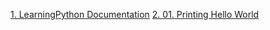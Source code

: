 [1. LearningPython Documentation](https://github.com/ShashankaShekharSharma/Learnpythonwithme/blob/main/LearningPython.md)
[2. 01. Printing Hello World](https://github.com/ShashankaShekharSharma/Learnpythonwithme/blob/main/LearningPython.md)
